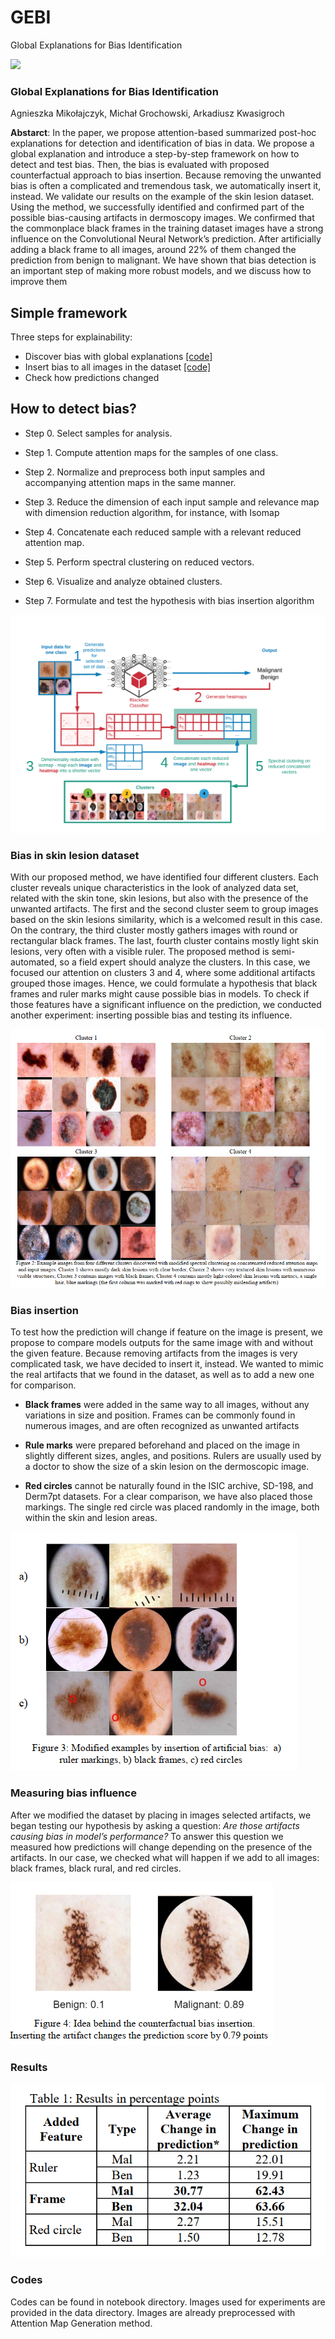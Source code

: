 # GEBI
 Global Explanations for Bias Identification

![](images/anim.gif)



###  Global Explanations for Bias Identification

Agnieszka Mikołajczyk, Michał Grochowski, Arkadiusz Kwasigroch

**Abstarct**:
In the paper, we propose attention-based summarized
post-hoc explanations for detection and identification of
bias in data. We propose a global explanation and
introduce a step-by-step framework on how to detect and
test bias. Then, the bias is evaluated with proposed
counterfactual approach to bias insertion. Because
removing the unwanted bias is often a complicated and
tremendous task, we automatically insert it, instead. We
validate our results on the example of the skin lesion
dataset. Using the method, we successfully identified and
confirmed part of the possible bias-causing artifacts in
dermoscopy images. We confirmed that the commonplace
black frames in the training dataset images have a strong
influence on the Convolutional Neural Network’s
prediction. After artificially adding a black frame to all
images, around 22% of them changed the prediction from
benign to malignant. We have shown that bias detection is
an important step of making more robust models, and we
discuss how to improve them


## Simple framework

Three steps for explainability:
* Discover bias with global explanations [ [code] ](notebooks/GEBI.ipynb)
* Insert bias to all images in the dataset [ [code] ](notebooks/add_bias_to_images-ruler.ipynb)
* Check how predictions changed

## How to detect bias?

* Step 0. Select samples for analysis.

* Step 1. Compute attention maps for the samples of one
class.

* Step 2. Normalize and preprocess both input samples
and accompanying attention maps in the same manner.

* Step 3. Reduce the dimension of each input sample and
relevance map with dimension reduction algorithm, for
instance, with Isomap

* Step 4. Concatenate each reduced sample with a relevant
reduced attention map.

* Step 5. Perform spectral clustering on reduced vectors.

* Step 6. Visualize and analyze obtained clusters.

* Step 7. Formulate and test the hypothesis with bias
insertion algorithm


![](images/flowchart-gebi.png)


### Bias in skin lesion dataset

With our proposed method, we have identified four
different clusters. Each cluster reveals unique
characteristics in the look of analyzed data set, related with
the skin tone, skin lesions, but also with the presence of the
unwanted artifacts. The first and the second cluster seem to
group images based on the skin lesions similarity, which is a
welcomed result in this case. 
On the contrary, the third cluster mostly gathers images
with round or rectangular black frames. The last, fourth
cluster contains mostly light skin lesions, very often with a
visible ruler. The proposed method is semi-automated, so a
field expert should analyze the clusters. In this case, we
focused our attention on clusters 3 and 4, where some
additional artifacts grouped those images. Hence, we could
formulate a hypothesis that black frames and ruler marks
might cause possible bias in models. To check if those
features have a significant influence on the prediction, we
conducted another experiment: inserting possible bias and
testing its influence.

![](images/clusters.PNG)

### Bias insertion

To test how the prediction will change if feature on the
image is present, we propose to compare models outputs for
the same image with and without the given feature. Because
removing artifacts from the images is very complicated task,
we have decided to insert it, instead. We wanted to mimic
the real artifacts that we found in the dataset, as well as to
add a new one for comparison.

* **Black frames** were added in the same way to all images,
without any variations in size and position. Frames can be
commonly found in numerous images, and are often
recognized as unwanted artifacts

* **Rule marks** were prepared beforehand and placed on the
image in slightly different sizes, angles, and positions.
Rulers are usually used by a doctor to show the size of a skin
lesion on the dermoscopic image.

* **Red circles** cannot be naturally found in the ISIC
archive, SD-198, and Derm7pt datasets. For a clear
comparison, we have also placed those markings. The single
red circle was placed randomly in the image, both within the
skin and lesion areas.

![](images/bias_insertion.PNG)

### Measuring bias influence

After we modified the dataset by placing in images
selected artifacts, we began testing our hypothesis by asking
a question: *Are those artifacts causing bias in model’s
performance?* To answer this question we measured how
predictions will change depending on the presence of the
artifacts. In our case, we checked what will happen if we add
to all images: black frames, black rural, and red circles.

![](images/bias_insertion2.PNG)

### Results

![](images/results.PNG)

### Codes

Codes can be found in notebook directory. Images used for experiments are provided in the data directory. Images are already preprocessed with Attention Map Generation method.

